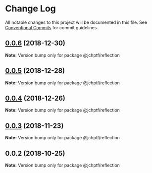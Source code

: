 # Change Log

All notable changes to this project will be documented in this file.
See [Conventional Commits](https://conventionalcommits.org) for commit guidelines.

## [0.0.6](https://github.com/jheinnic/portfolio-monorepo/compare/@jchptf/reflection@0.0.5...@jchptf/reflection@0.0.6) (2018-12-30)

**Note:** Version bump only for package @jchptf/reflection





## [0.0.5](https://github.com/jheinnic/portfolio-monorepo/compare/@jchptf/reflection@0.0.4...@jchptf/reflection@0.0.5) (2018-12-28)

**Note:** Version bump only for package @jchptf/reflection





## [0.0.4](https://github.com/jheinnic/portfolio-monorepo/compare/@jchptf/reflection@0.0.3...@jchptf/reflection@0.0.4) (2018-12-26)

**Note:** Version bump only for package @jchptf/reflection





## [0.0.3](https://github.com/jheinnic/portfolio-monorepo/compare/@jchptf/reflection@0.0.2...@jchptf/reflection@0.0.3) (2018-11-23)

**Note:** Version bump only for package @jchptf/reflection





## 0.0.2 (2018-10-25)

**Note:** Version bump only for package @jchptf/reflection
